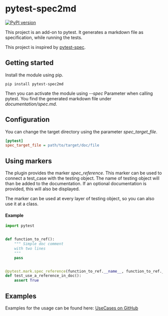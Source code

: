 # pytest-spec2md

[![PyPI version](https://badge.fury.io/py/pytest-spec2md.svg)](https://badge.fury.io/py/pytest-spec2md)

This project is an add-on to pytest. It generates a markdown file as specification, while running the tests.

This project is inspired by [pytest-spec](https://github.com/pchomik/pytest-spec).

## Getting started

Install the module using pip.

```
pip install pytest-spec2md
```

Then you can activate the module using *--spec* Parameter when calling pytest. You find the generated markdown file
under *documentation/spec.md*.

## Configuration

You can change the target directory using the parameter *spec_target_file*.

```ini
[pytest]
spec_target_file = path/to/target/doc/file
```

## Using markers

The plugin provides the marker *spec_reference*. This marker can be used to connect a test_case with the testing object.
The name of testing object will than be added to the documentation. If an optional documentation is provided, this will
also be displayed.

The marker can be used at every layer of testing object, so you can also use it at a class.

#### Example

```python
import pytest


def function_to_ref():
    """ Simple doc comment
    with two lines
    """
    pass


@pytest.mark.spec_reference(function_to_ref.__name__, function_to_ref.__doc__)
def test_use_a_reference_in_doc():
    assert True
```

## Examples

Examples for the usage can be found here:
[UseCases on GitHub](https://github.com/mh7d/pytest-spec2md/tree/main/pytester_cases)

